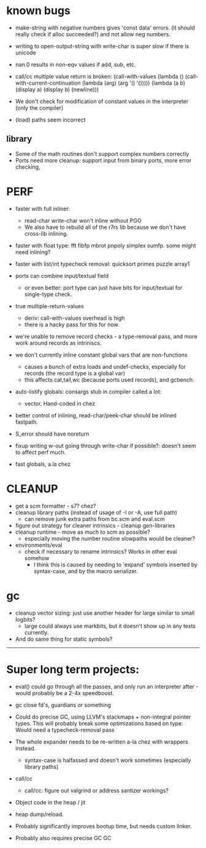 # known bugs

* make-string with negative numbers gives 'const data' errors. (it should really check if alloc succeeded?)
  and not allow neg numbers.
* writing to open-output-string with write-char is super slow if there is unicode
* nan.0 results in non-eqv values if add, sub, etc.

* call/cc multiple value return is broken:
  (call-with-values (lambda ()  (call-with-current-continuation (lambda (arg) (arg '() '())))) (lambda (a b) (display a) (display b) (newline)))
* We don't check for modification of constant values in the interpreter (only the compiler)
* (load) paths seem incorrect

## library
* Some of the math routines don't support complex numbers correctly 
* Ports need more cleanup: support input from binary ports, more error checking,

# PERF
  * faster with full inliner: 
      * read-char write-char won't inline without PGO
	  * We also have to rebuild all of the r7rs lib because we don't have cross-lib inlining.
  * faster with float type: fft fibfp mbrot pnpoly simplex sumfp. some might need inlining?
  * faster with list/int typecheck removal: quicksort primes puzzle array1
  * ports can combine input/textual field
    * or even better: port type can just have bits for input/textual for single-type check.
  * true multiple-return-values
    * deriv: call-with-values overhead is high
	* there is a hacky pass for this for now.
  * we're unable to remove record checks - a type-removal pass, and more work around records
    as intriniscs.
  * we don't currently inline constant global vars that are non-functions
    * causes a bunch of extra loads and undef-checks, especially for records (the record type
	  is a global var)
    * this affects cat,tail,wc (because ports used records), and gcbench.
  * auto-listify globals: consargs stub in compiler called a lot: 
    * vector. Hand-coded in chez
  * better control of inlining, read-char/peek-char should be inlined fastpath.
  * S_error should have noreturn
  * fixup writing w-out going through write-char if possible?: doesn't seem to affect perf much.

  * fast globals, a.la chez

# CLEANUP

* get a scm formatter - s7? chez?
* cleanup library paths (instead of usage of -I or -A, use full path)
  * can remove junk extra paths from bc.scm and eval.scm
* figure out strategy for cleaner intrinsics - cleanup gen-libraries
* cleanup runtime - move as much to scm as possible?
  * especially moving the number routine slowpaths would be cleaner?
* environments/eval
  * check if necessary to rename intrinsics? Works in other eval somehow
     * I think this is caused by needing to 'expand' symbols inserted by 
	   syntax-case, and by the macro serializer.

# gc
  * cleanup vector sizing: just use another header for large similar to small logbits?
    * large could always use markbits, but it doesn't show up in any tests currently.
  * And do same thing for static symbols?

-------------
# Super long term projects:
	 
* eval() could go through all the passes, and only run an interpreter after - would probably be 
  a 2-4x speedboost.

* gc close fd's, guardians or something

* Could do precise GC, using LLVM's stackmaps + non-integral pointer types. 
     This will probably break some optimizations based on type: Would need
	 a typecheck-removal pass
	 
* The whole expander needs to be re-written a-la chez with wrappers instead.
  * syntax-case is halfassed and doesn't work sometimes (especially library paths)

* call/cc
  * call/cc: figure out valgrind or address santizer workings?

* Object code in the heap / jit
 * heap dump/reload.
 * Probably significantly improves bootup time, but needs custom linker.
 * Probably also requires precise GC GC
